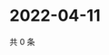 # 2022-04-11

共 0 条

<!-- BEGIN WEIBO -->
<!-- 最后更新时间 Mon Apr 11 2022 03:00:48 GMT+0800 (China Standard Time) -->

<!-- END WEIBO -->
